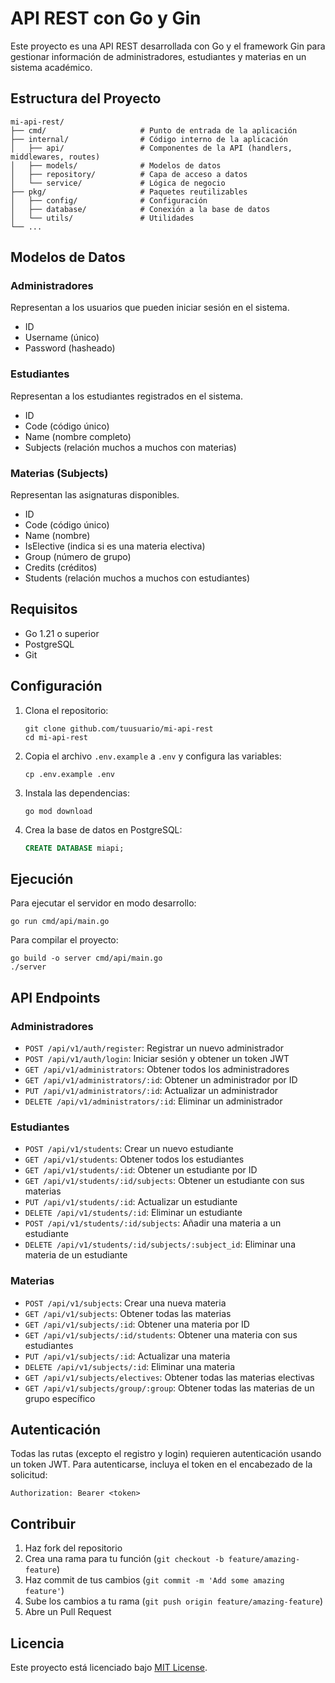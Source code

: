 # API REST con Go y Gin

Este proyecto es una API REST desarrollada con Go y el framework Gin para gestionar información de administradores, estudiantes y materias en un sistema académico.

## Estructura del Proyecto

```
mi-api-rest/
├── cmd/                     # Punto de entrada de la aplicación
├── internal/                # Código interno de la aplicación 
│   ├── api/                 # Componentes de la API (handlers, middlewares, routes)
│   ├── models/              # Modelos de datos
│   ├── repository/          # Capa de acceso a datos
│   └── service/             # Lógica de negocio
├── pkg/                     # Paquetes reutilizables
│   ├── config/              # Configuración
│   ├── database/            # Conexión a la base de datos
│   └── utils/               # Utilidades
└── ...
```

## Modelos de Datos

### Administradores
Representan a los usuarios que pueden iniciar sesión en el sistema.
- ID
- Username (único)
- Password (hasheado)

### Estudiantes
Representan a los estudiantes registrados en el sistema.
- ID
- Code (código único)
- Name (nombre completo)
- Subjects (relación muchos a muchos con materias)

### Materias (Subjects)
Representan las asignaturas disponibles.
- ID
- Code (código único)
- Name (nombre)
- IsElective (indica si es una materia electiva)
- Group (número de grupo)
- Credits (créditos)
- Students (relación muchos a muchos con estudiantes)

## Requisitos

- Go 1.21 o superior
- PostgreSQL
- Git

## Configuración

1. Clona el repositorio:
   ```
   git clone github.com/tuusuario/mi-api-rest
   cd mi-api-rest
   ```

2. Copia el archivo `.env.example` a `.env` y configura las variables:
   ```
   cp .env.example .env
   ```

3. Instala las dependencias:
   ```
   go mod download
   ```

4. Crea la base de datos en PostgreSQL:
   ```sql
   CREATE DATABASE miapi;
   ```

## Ejecución

Para ejecutar el servidor en modo desarrollo:

```
go run cmd/api/main.go
```

Para compilar el proyecto:

```
go build -o server cmd/api/main.go
./server
```

## API Endpoints

### Administradores

- `POST /api/v1/auth/register`: Registrar un nuevo administrador
- `POST /api/v1/auth/login`: Iniciar sesión y obtener un token JWT
- `GET /api/v1/administrators`: Obtener todos los administradores
- `GET /api/v1/administrators/:id`: Obtener un administrador por ID
- `PUT /api/v1/administrators/:id`: Actualizar un administrador
- `DELETE /api/v1/administrators/:id`: Eliminar un administrador

### Estudiantes

- `POST /api/v1/students`: Crear un nuevo estudiante
- `GET /api/v1/students`: Obtener todos los estudiantes
- `GET /api/v1/students/:id`: Obtener un estudiante por ID
- `GET /api/v1/students/:id/subjects`: Obtener un estudiante con sus materias
- `PUT /api/v1/students/:id`: Actualizar un estudiante
- `DELETE /api/v1/students/:id`: Eliminar un estudiante
- `POST /api/v1/students/:id/subjects`: Añadir una materia a un estudiante
- `DELETE /api/v1/students/:id/subjects/:subject_id`: Eliminar una materia de un estudiante

### Materias

- `POST /api/v1/subjects`: Crear una nueva materia
- `GET /api/v1/subjects`: Obtener todas las materias
- `GET /api/v1/subjects/:id`: Obtener una materia por ID
- `GET /api/v1/subjects/:id/students`: Obtener una materia con sus estudiantes
- `PUT /api/v1/subjects/:id`: Actualizar una materia
- `DELETE /api/v1/subjects/:id`: Eliminar una materia
- `GET /api/v1/subjects/electives`: Obtener todas las materias electivas
- `GET /api/v1/subjects/group/:group`: Obtener todas las materias de un grupo específico

## Autenticación

Todas las rutas (excepto el registro y login) requieren autenticación usando un token JWT.
Para autenticarse, incluya el token en el encabezado de la solicitud:

```
Authorization: Bearer <token>
```

## Contribuir

1. Haz fork del repositorio
2. Crea una rama para tu función (`git checkout -b feature/amazing-feature`)
3. Haz commit de tus cambios (`git commit -m 'Add some amazing feature'`)
4. Sube los cambios a tu rama (`git push origin feature/amazing-feature`)
5. Abre un Pull Request

## Licencia

Este proyecto está licenciado bajo [MIT License](LICENSE).